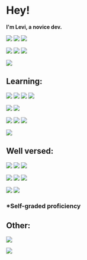 # Hey!

**I'm Levi, a novice dev.**

[![](https://img.shields.io/endpoint?url=https://pronoundb.org/shields/612a8abf8ba6fe6c3e1da407&style=for-the-badge&colorA=F331A2&colorB=C71585)](https://en.pronouns.page/he&they)
[![](https://img.shields.io/static/v1?label=%F0%9F%87%AC%F0%9F%87%A7&message=English&colorA=F33158&colorB=CF1B2B&style=for-the-badge)](#) [![](https://img.shields.io/static/v1?label=%F0%9F%87%B8%F0%9F%87%AA&message=Swedish&colorA=3197F3&colorB=006AA7&style=for-the-badge)](#)


[![](https://img.shields.io/badge/-%40levi%40derg.one-E74B8C?style=for-the-badge&logo=firefish&logoColor=fff&label=Fediverse&labelColor=E74B8C&color=F28857)](https://apfollow.mwt.me/?user=levi&instance=derg.one)
[![](https://img.shields.io/discord/696045001070870568?label=Discord&logo=Discord&logoColor=white&colorA=317BF3&colorB=5865F2&style=for-the-badge)](https://levi.land/discord)
[![](https://img.shields.io/twitch/status/levisnoot?colorA=9146FF&colorB=7A31F3&logo=Twitch&logoColor=white&style=for-the-badge)](https://www.twitch.tv/levisnoot)

[![](https://img.shields.io/badge/%F0%9F%8C%90%20Website-levi.land-cf0044?style=for-the-badge&colorA=F3314A&colorB=cf0044)](https://levi.land)

## Learning:
[![](https://img.shields.io/badge/Arch%20Linux-D%2A-1793D1?logo=arch-linux&logoColor=fff&style=for-the-badge&colorA=1793D1&colorB=1c85ba)](https://archlinux.org/)
[![](https://img.shields.io/badge/Debian-C%2D%2D%2A-A81D33?logo=debian&logoColor=fff&style=for-the-badge&colorA=A81D33&colorB=7d1d2c)](https://debian.org/)
[![](https://img.shields.io/badge/Docker-C%2A-2496ED?logo=docker&logoColor=fff&style=for-the-badge&colorA=2496ED&colorB=2b80c2)](https://docker.com/)
[![](https://img.shields.io/badge/Fedora-D%2B%2A-54A0D7?logo=fedora&logoColor=fff&style=for-the-badge&colorA=54A0D7&colorB=326081)](https://fedoraproject.org/)


[![](https://img.shields.io/badge/Git-D%2A-F05032?logo=git&logoColor=fff&style=for-the-badge&colorA=F05032&colorB=d6462b)](https://git-scm.com/)
[![](https://img.shields.io/badge/JavaScript-F%2B%2A-F7DF1E?logo=javascript&logoColor=000&style=for-the-badge&colorA=F7DF1E&colorB=e6cb02)](https://javascript.com/)


[![](https://img.shields.io/badge/Node%2Ejs-E%2B%2A-339933?logo=nodedotjs&logoColor=fff&style=for-the-badge&colorA=339933&colorB=219121)](https://nodejs.org/)
[![](https://img.shields.io/badge/NGINX-D%2A-009639?logo=nginx&logoColor=fff&style=for-the-badge&colorA=009639&colorB=038032)](https://nginx.com/)
[![](https://img.shields.io/badge/Portainer-B%2A-13BEF9?logo=portainer&logoColor=fff&style=for-the-badge&colorA=13BEF9&colorB=119ecf)](https://portainer.io/)


[![](https://img.shields.io/badge/WordPress-C%2B%2A-21759B?logo=wordpress&logoColor=fff&style=for-the-badge&colorA=21759B&colorB=186587)](https://wordpress.org/)

## Well versed:
![](https://img.shields.io/badge/Adobe%20After%20Effects-A%2B%2A-00005b?logo=adobeaftereffects&logoColor=fff&style=for-the-badge&colorA=00005b&colorB=9999ff)
![](https://img.shields.io/badge/Adobe%20Illustrator-C%2B%2A-330000?logo=adobeillustrator&logoColor=fff&style=for-the-badge&colorA=330000&colorB=ff9a00)
![](https://img.shields.io/badge/Adobe%20Photoshop-A%2A-001e36?logo=adobephotoshop&logoColor=fff&style=for-the-badge&colorA=001e36&colorB=31a8ff)


![](https://img.shields.io/badge/Adobe%20Premiere%20Pro-B%2A-00005b?logo=adobepremierepro&logoColor=fff&style=for-the-badge&colorA=00005b&colorB=9999ff)
![](https://img.shields.io/badge/Open%20Broadcaster%20Software-A%2A-302E31?logo=obsstudio&logoColor=fff&style=for-the-badge&colorA=161317&colorB=c4c2c4)
![](https://img.shields.io/badge/PowerShell%20Core-C%2A-5391FE?logo=powershell&logoColor=fff&style=for-the-badge&colorA=101924&colorB=8096bc)


![](https://img.shields.io/badge/Windows-A%2B%2A-0078D4?logo=windows11&logoColor=fff&style=for-the-badge&colorA=11a1ff&colorB=74f0ff)
![](https://img.shields.io/badge/Windows%20Terminal-B%2B%2A-4d4d4d?logo=windowsterminal&logoColor=fff&style=for-the-badge&colorA=4d4d4d&colorB=666666)

### *Self-graded proficiency

## Other:

[![](https://lanyard.cnrad.dev/api/86612175073869824)](https://discord.com/users/86612175073869824)

[![](https://toru.kio.dev/api/v1/levidragon?theme=dark)](https://last.fm/user/levidragon)

